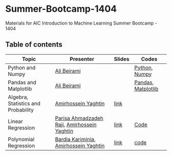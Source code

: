 # Summer-Bootcamp-1404
Materials for AIC Introduction to Machine Learning Summer Bootcamp - 1404

## Table of contents
| Topic                                                 | Presenter                                                            | Slides                               | Codes                                                                                               |
|-------------------------------------------------------|----------------------------------------------------------------------|--------------------------------------|-----------------------------------------------------------------------------------------------------|
| Python and Numpy                                      | [Ali Beirami](https://github.com/AliBeiramiii)                       |                                      | [Python](https://github.com/SBU-AIC/Summer-Bootcamp-1404/blob/main/Notebooks/01-Python-Numpy/Python.ipynb), [Numpy](https://github.com/SBU-AIC/Summer-Bootcamp-1404/blob/main/Notebooks/01-Python-Numpy/Numpy.ipynb) |
| Pandas and Matplotlib                                 | [Ali Beirami](https://github.com/AliBeiramiii)                       |                                      | [Pandas](https://github.com/SBU-AIC/Summer-Bootcamp-1404/blob/main/Notebooks/02-Pandas-Matplotlib/Pandas.ipynb), [Matplotlib](https://github.com/SBU-AIC/Summer-Bootcamp-1404/blob/main/Notebooks/02-Pandas-Matplotlib/Matplotlib.ipynb)|
| Algebra, Statistics and Probability                   | [Amirhossein Yaghtin](https://github.com/AmirHosseinYaghtin)         | [link](https://drive.google.com/file/d/1e5eaTOVP-0lL3pSvCRVO6AJSwwN1e3rY/view?usp=drive_link) |                                            |
| Linear Regression                                     | [Parisa Ahmadzadeh Raji](https://github.com/ParisaRaji), [Amirhossein Yaghtin](https://github.com/AmirHosseinYaghtin)   | [link](https://drive.google.com/file/d/1znWIKZ_dvCzmh1jBAcBPshZQicVoxFVR/view?usp=sharing)    |    [Code](https://github.com/SBU-AIC/Summer-Bootcamp-1404/blob/main/Notebooks/04-LinearRegression/LinearRegression.ipynb)                                        |
| Polynomial Regression                                 | [Bardia Kariminia](https://github.com/bardiya2254kariminia), [Amirhossein Yaghtin](https://github.com/AmirHosseinYaghtin)   | [link](https://docs.google.com/presentation/d/1OiHqm4Gcg9NVmJWuyu1GXZ2kHDPyrGdifakNfoDXCO0/edit?usp=sharing)   |  [code](https://github.com/SBU-AIC/Summer-Bootcamp-1404/blob/main/Notebooks/05-PolynomialRegression/PolynomialRegression.ipynb)|
